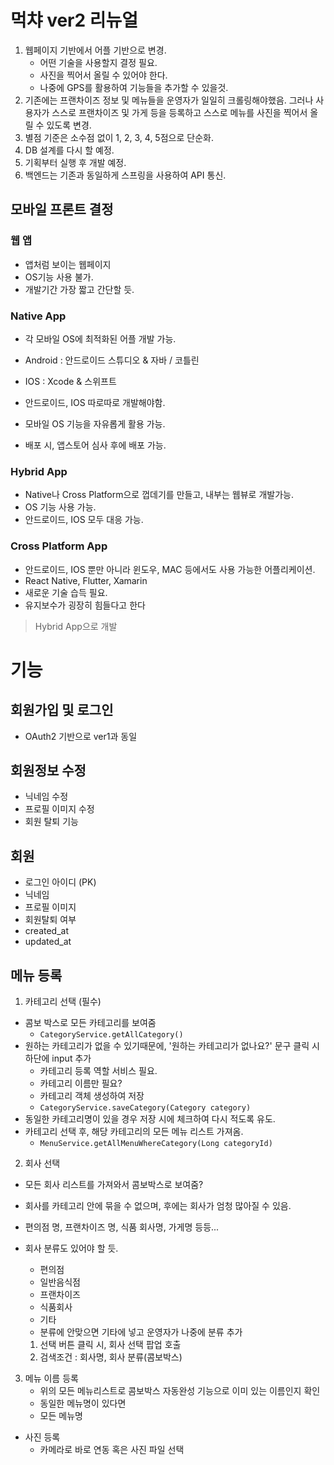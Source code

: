 # 먹챠 ver2 리뉴얼

1. 웹페이지 기반에서 어플 기반으로 변경.
    - 어떤 기술을 사용할지 결정 필요.
    - 사진을 찍어서 올릴 수 있어야 한다.
    - 나중에 GPS를 활용하여 기능들을 추가할 수 있을것.
2. 기존에는 프랜차이즈 정보 및 메뉴들을 운영자가 일일히 크롤링해야했음. 그러나 사용자가 스스로 프랜차이즈 및 가게 등을 등록하고 스스로 메뉴를 사진을 찍어서 올릴 수 있도록 변경.
3. 별점 기준은 소수점 없이 1, 2, 3, 4, 5점으로 단순화.
4. DB 설계를 다시 할 예정.
5. 기획부터 실행 후 개발 예정.
6. 백엔드는 기존과 동일하게 스프링을 사용하여 API 통신.


## 모바일 프론트 결정
### 웹 앱
- 앱처럼 보이는 웹페이지
- OS기능 사용 불가.
- 개발기간 가장 짧고 간단할 듯.

### Native App
- 각 모바일 OS에 최적화된 어플 개발 가능.
- Android : 안드로이드 스튜디오 & 자바 / 코틀린
- IOS : Xcode & 스위프트
- 안드로이드, IOS 따로따로 개발해야함.

- 모바일 OS 기능을 자유롭게 활용 가능.
- 배포 시, 앱스토어 심사 후에 배포 가능.

### Hybrid App
- Native나 Cross Platform으로 껍데기를 만들고, 내부는 웹뷰로 개발가능.
- OS 기능 사용 가능.
- 안드로이드, IOS 모두 대응 가능.

### Cross Platform App
- 안드로이드, IOS 뿐만 아니라 윈도우, MAC 등에서도 사용 가능한 어플리케이션.
- React Native, Flutter, Xamarin
- 새로운 기술 습득 필요.
- 유지보수가 굉장히 힘들다고 한다

> Hybrid App으로 개발


# 기능
## 회원가입 및 로그인
- OAuth2 기반으로 ver1과 동일

## 회원정보 수정
- 닉네임 수정
- 프로필 이미지 수정
- 회원 탈퇴 기능

## 회원
- 로그인 아이디 (PK)
- 닉네임
- 프로필 이미지
- 회원탈퇴 여부
- created_at
- updated_at


## 메뉴 등록
1. 카테고리 선택 (필수)
- 콤보 박스로 모든 카테고리를 보여줌
    - `CategoryService.getAllCategory()`
- 원하는 카테고리가 없을 수 있기때문에, '원하는 카테고리가 없나요?' 문구 클릭 시 하단에 input 추가
    - 카테고리 등록 역할 서비스 필요.
    - 카테고리 이름만 필요?
    - 카테고리 객체 생성하여 저장
    - `CategoryService.saveCategory(Category category)`
- 동일한 카테고리명이 있을 경우 저장 시에 체크하여 다시 적도록 유도.
- 카테고리 선택 후, 해당 카테고리의 모든 메뉴 리스트 가져옴.
    - `MenuService.getAllMenuWhereCategory(Long categoryId)`

2. 회사 선택
- 모든 회사 리스트를 가져와서 콤보박스로 보여줌?
- 회사를 카테고리 안에 묶을 수 없으며, 후에는 회사가 엄청 많아질 수 있음.
- 편의점 명, 프랜차이즈 명, 식품 회사명, 가게명 등등...
- 회사 분류도 있어야 할 듯.
    - 편의점
    - 일반음식점
    - 프랜차이즈
    - 식품회사
    - 기타
    - 분류에 안맞으면 기타에 넣고 운영자가 나중에 분류 추가

    1. 선택 버튼 클릭 시, 회사 선택 팝업 호출
    2. 검색조건 : 회사명, 회사 분류(콤보박스)


3. 메뉴 이름 등록
    - 위의 모든 메뉴리스트로 콤보박스 자동완성 기능으로 이미 있는 이름인지 확인
    - 동일한 메뉴명이 있다면 
    - 모든 메뉴명

- 사진 등록
    - 카메라로 바로 연동 혹은 사진 파일 선택


